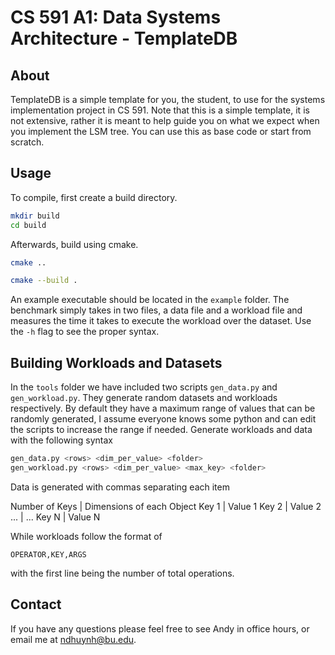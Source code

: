 # CS 591 A1: Data Systems Architecture - TemplateDB


## About

TemplateDB is a simple template for you, the student, to use for the systems
implementation project in CS 591. Note that this is a simple template, it is
not extensive, rather it is meant to help guide you on what we expect when you
implement the LSM tree. You can use this as base code or start from scratch.


## Usage

To compile, first create a build directory.


```bash
mkdir build
cd build
```

Afterwards, build using cmake.


```bash
cmake ..

cmake --build .
```

An example executable should be located in the `example` folder. The benchmark
simply takes in two files, a data file and a workload file and measures the
time it takes to execute the workload over the dataset. Use the `-h` flag to
see the proper syntax.


## Building Workloads and Datasets

In the `tools` folder we have included two scripts `gen_data.py` and 
`gen_workload.py`. They generate random datasets and workloads respectively.
By default they have a maximum range of values that can be randomly generated,
I assume everyone knows some python and can edit the scripts to increase the 
range if needed. Generate workloads and data with the following syntax

```bash
gen_data.py <rows> <dim_per_value> <folder>
gen_workload.py <rows> <dim_per_value> <max_key> <folder>
```

Data is generated with commas separating each item

Number of Keys | Dimensions of each Object
Key 1 | Value 1
Key 2 | Value 2
... | ...
Key N | Value N

While workloads follow the format of 

```
OPERATOR,KEY,ARGS
```

with the first line being the number of total operations.

## Contact

If you have any questions please feel free to see Andy in office hours, or 
email me at ndhuynh@bu.edu. 

